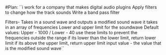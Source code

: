 #Plan:
 ``i work for a company that makes digital audio plugins
 Apply filters to change how the track sounds
 Write a band pass filter


 Filters- Takes in a sound wave and outputs a modified sound wave
 it takes in an array of frequencies
 Lower and upper limit for the soundwave
 Default values: Upper - 1000 / Lower - 40
 use these limits to prevent the frequencies outside the range
 if its lower than the lower limit, return lower limit
 if its above the upper limit, return upper limit
 input value - the value that is the modified sound wave``
